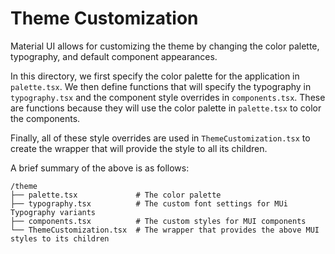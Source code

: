 # Theme Customization

Material UI allows for customizing the theme by changing the color palette, typography, and default component appearances. 

In this directory, we first specify the color palette for the application in `palette.tsx`. We then define functions that will specify the typography in `typography.tsx` and the component style overrides in `components.tsx`. These are functions because they will use the color palette in `palette.tsx` to color the components. 

Finally, all of these style overrides are used in `ThemeCustomization.tsx` to create the wrapper that will provide the style to all its children.

A brief summary of the above is as follows:

```
/theme
├── palette.tsx             # The color palette
├── typography.tsx          # The custom font settings for MUi Typography variants
├── components.tsx          # The custom styles for MUI components
└── ThemeCustomization.tsx  # The wrapper that provides the above MUI styles to its children
```